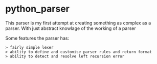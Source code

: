 # python_parser
This parser is my first attempt at creating something as complex as a parser.
With just abstract knowlage of the working of a parser

Some features the parser has:
```
> fairly simple lexer
> ability to define and customise parser rules and return format
> ability to detect and resolve left recursion error
```
